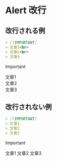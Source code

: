 # Alert 改行

## 改行される例

```md
> [!IMPORTANT]
> 文章1<br>
> 文章2<br>
> 文章3
```

> [!IMPORTANT]
> 文章1<br>
> 文章2<br>
> 文章3

## 改行されない例

```md
> [!IMPORTANT]
> 文章1
> 文章2
> 文章3
```

> [!IMPORTANT]
> 文章1
> 文章2
> 文章3
